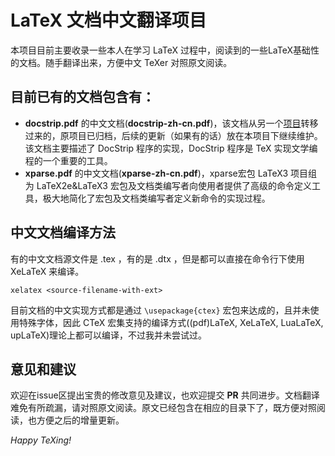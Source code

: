 # LaTeX 文档中文翻译项目
本项目目前主要收录一些本人在学习 LaTeX 过程中，阅读到的一些LaTeX基础性的文档。随手翻译出来，方便中文 TeXer 对照原文阅读。

## 目前已有的文档包含有：
* **docstrip.pdf** 的中文文档(**docstrip-zh-cn.pdf**)，该文档从另一个[项目][1]转移过来的，原项目已归档，后续的更新（如果有的话）放在本项目下继续维护。该文档主要描述了 DocStrip 程序的实现，DocStrip 程序是 TeX 实现文学编程的一个重要的工具。
* **xparse.pdf** 的中文文档(**xparse-zh-cn.pdf**)，xparse宏包 LaTeX3 项目组为 LaTeX2e&LaTeX3 宏包及文档类编写者向使用者提供了高级的命令定义工具，极大地简化了宏包及文档类编写者定义新命令的实现过程。

## 中文文档编译方法
有的中文文档源文件是 .tex ，有的是 .dtx ，但是都可以直接在命令行下使用 XeLaTeX 来编译。
```
xelatex <source-filename-with-ext>
```
目前文档的中文实现方式都是通过 `\usepackage{ctex}` 宏包来达成的，且并未使用特殊字体，因此 CTeX 宏集支持的编译方式((pdf)LaTeX, XeLaTeX, LuaLaTeX, upLaTeX)理论上都可以编译，不过我并未尝试过。

## 意见和建议
欢迎在issue区提出宝贵的修改意见及建议，也欢迎提交 **PR** 共同进步。文档翻译难免有所疏漏，请对照原文阅读。原文已经包含在相应的目录下了，既方便对照阅读，也方便之后的增量更新。

*Happy TeXing!*

[1]:https://github.com/rockyzhz/DocStrip-zh-cn

